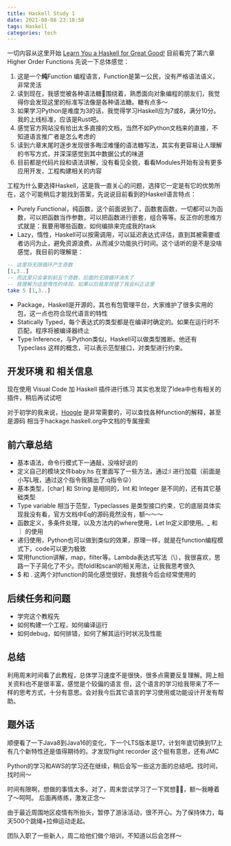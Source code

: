 ```yaml
---
title: Haskell Study 1
date: 2021-08-08 23:18:58
tags: Haskell
categories: tech
---
```


一切内容从这里开始 [Learn You a Haskell for Great Good!](http://learnyouahaskell.com/)
目前看完了第六章Higher Order Functions
先说一下总体感觉：
1. 这是一个**纯**Function 编程语言，Function是第一公民，没有严格语法语义，非常灵活
2. 读到现在，我感觉被各种语法糖🍬围绕着，熟悉面向对象编程的朋友们，我觉得你会发现这里的标准写法像是各种语法糖。糖有点多～
3. 如果学习Python是难度为3的话，我觉得学习Haskell应为7或8，满分10分。我的上线标准，应该是Rust吧。
4. 感觉官方网站没有给出太多直接的文档，当然不如Python文档来的直接，不知道语言推广者是怎么考虑的
5. 读到六章末尾时逐步发现很多晦涩难懂的语法糖写法，其实有更容易让人理解的书写方式，并深深感觉到其中数据公式的味道
6. 目前都是代码片段和语法讲解，没有看见全貌，看看Modules开始有没有更多应用开发，工程构建相关的内容

工程为什么要选择Haskell，这是我一直关心的问题，选择它一定是有它的优势所在，这个可能稍后才能找到答案，先说说目前看到的Haskell语言特点：
<!-- more -->
* Purely Functional，纯函数，这个前面说到了，函数套函数，一切都可以为函数，可以把函数当作参数，可以把函数进行嵌套，组合等等。反正你的思维方式就是：我要用哪些函数，如何编排来完成我的task
* Lazy，惰性，Haskell可以按需调用，可以延迟表达式评估，直到其被需要或者访问为止，避免资源浪费，从而减少功能执行时间。这个话听的是不是没啥感觉，我目前的理解是：
```haskell
-- 这里将无限循环产生奇数
[1,3..]
-- 而这里只会拿到前五个奇数，后面的无限循环消失了
-- 我理解为这是惰性的体现，如果以后我发现错了我会纠正这里
take 5 [1,3..]
```
* Package，Haskell是开源的，其也有包管理平台，大家维护了很多实用的包，这一点也符合现代语言的特性
* Statically Typed，每个表达式的类型都是在编译时确定的。如果在运行时不匹配，程序将被编译器终止
* Type Inference，与Python类似，Haskell可以做类型推断。他还有Typeclass 这样的概念，可以表示范型接口，对类型进行约束。

## 开发环境 和 相关信息
现在使用 Visual Code 加 Haskell 插件进行练习
其实也发现了Idea中也有相关的插件，稍后再试试吧

对于初学的我来说，[Hoogle](https://hoogle.haskell.org/) 是非常需要的，可以查找各种function的解释，甚至是源码
相当于hackage.haskell.org中文档的专属搜索

## 前六章总结
* 基本语法，命令行模式下一通敲，没啥好说的
* 定义自己的模块文件baby.hs 在里面写了一些方法，通过:l 进行加载（前面是小写L哦，通过这个指令我猜出了:q指令😛）
* 基本类型，[char] 和 String 是相同的，Int 和 Integer 是不同的，还有其它基础类型
* Type variable 相当于范型，Typeclasses 是类型接口约束，它的底层具体实现我没有看，官方文档中Eq的源码竟然没有，额～～～
* 函数定义，多条件处理，以及方法内的where使用，Let In定义即使用。_ 和 ｜ 的使用
* 递归使用，Python也可以做到类似的效果，原理一样，就是在function编程模式下，code可以更为极致
* 常用function讲解，map，filter等。Lambda表达式写法（\），我很喜欢，思路一下子简化了不少。而foldl和scanl的相关用法，让我我思考很久
* $ 和 . 这两个对function的简化感觉很好，我想我今后会经常使用的

## 后续任务和问题
* 学完这个教程先
* 如何构建一个工程，如何编译运行
* 如何debug，如何排错，如何了解其运行时状况及性能

## 总结
利用周末时间看了此教程，总体学习速度不是很快，很多点需要反复理解。网上相关资料也不是很丰富，感觉是个较偏的语言
但，这个语言的学习给我带来了不一样的思考方式，十分有意思。会对我今后其它语言的学习使用或功能设计开发有帮助。

## 题外话
顺便看了一下Java8到Java16的变化，下一个LTS版本是17，计划年底切换到17上
有几个新特性还是值得期待的。才发现flight recorder 这个挺有意思，还有JMC

Python的学习和AWS的学习还在继续，稍后会写一些这方面的总结吧。找时间，找时间～

时间有限啊，想做的事情太多。对了，周末尝试学习了一下冥想🧘‍♂️，额～我睡着了～呵呵。
后面再练练，激发正念～

由于最近周围地区疫情有所抬头，暂停了游泳活动，很不开心。为了保持体力，每天500个跳绳+拉伸运动走起。

团队入职了一些新人，周二给他们做个培训，不知道以后会怎样～